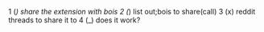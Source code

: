 1 (_) share the extension with bois
2 (_) list out;bois to share(call)
3 (x) reddit threads to share it to
4 (_) does it work?

